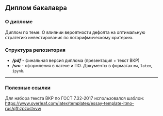 ## Диплом бакалавра

### О дипломе

Диплом по теме: О влиянии вероятности дефолта на оптимальную
стратегию инвестирования по логарифмическому
критерию.  

### Структура репозитория

- ***/pdf*** - финальная версия диплома (презентация + текст ВКР)
- ***/src*** - оформления в латехе и ПО. Документы в форматах `mw`, `latex`, `ipynb`.
 -------------------------
### Полезные ссылки

Для набора текста ВКР по ГОСТ 7.32-2017 использовался шаблон:  
https://www.overleaf.com/latex/templates/essay-template-itmo-rus/qfhzpzxstvvw
